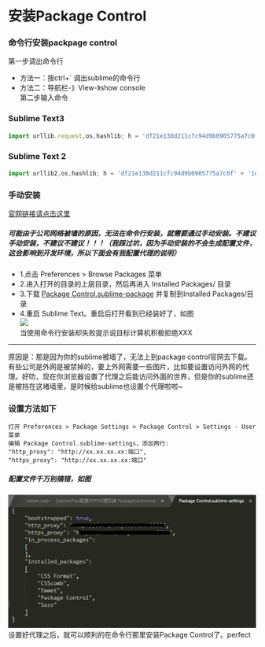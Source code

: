 安装Package Control
=====
### 命令行安装packpage control
第一步调出命令行  
* 方法一：按ctrl+` 调出sublime的命令行  
* 方法二：导航栏-》View-》show console  
第二步输入命令  
### Sublime Text3  
```js
import urllib.request,os,hashlib; h = 'df21e130d211cfc94d9b0905775a7c0f' + '1e3d39e33b79698005270310898eea76'; pf = 'Package Control.sublime-package'; ipp = sublime.installed_packages_path(); urllib.request.install_opener( urllib.request.build_opener( urllib.request.ProxyHandler()) ); by = urllib.request.urlopen( 'http://packagecontrol.io/' + pf.replace(' ', '%20')).read(); dh = hashlib.sha256(by).hexdigest(); print('Error validating download (got %s instead of %s), please try manual install' % (dh, h)) if dh != h else open(os.path.join( ipp, pf), 'wb' ).write(by)
```
### Sublime Text 2  
```js
import urllib2,os,hashlib; h = 'df21e130d211cfc94d9b0905775a7c0f' + '1e3d39e33b79698005270310898eea76'; pf = 'Package Control.sublime-package'; ipp = sublime.installed_packages_path(); os.makedirs( ipp ) if not os.path.exists(ipp) else None; urllib2.install_opener( urllib2.build_opener( urllib2.ProxyHandler()) ); by = urllib2.urlopen( 'http://packagecontrol.io/' + pf.replace(' ', '%20')).read(); dh = hashlib.sha256(by).hexdigest(); open( os.path.join( ipp, pf), 'wb' ).write(by) if dh == h else None; print('Error validating download (got %s instead of %s), please try manual install' % (dh, h) if dh != h else 'Please restart Sublime Text to finish installation')
```

### 手动安装
[官网链接请点击这里](https://packagecontrol.io/installation)
##### 可能由于公司网络被墙的原因，无法在命令行安装，就需要通过手动安装。不建议手动安装，不建议不建议！！！（我踩过坑，因为手动安装的不会生成配置文件，这会影响到开发环境，所以下面会有我配置代理的说明）  
* 1.点击 Preferences > Browse Packages 菜单
* 2.进入打开的目录的上层目录，然后再进入 Installed Packages/ 目录
* 3.下载 [Package Control.sublime-package](https://packagecontrol.io/Package%20Control.sublime-package) 并复制到Installed Packages/目录
* 4.重启 Sublime Text。重启后打开看到已经装好了，如图  
![](https://raw.githubusercontent.com/fengshadu/xx/master/imgs/package_control.png)  
当使用命令行安装却失败提示说目标计算机积极拒绝XXX
------
原因是：那是因为你的sublime被墙了，无法上到package control官网去下载。有些公司是外网是被禁掉的，要上外网需要一些图片，比如要设置访问外网的代理。好叻，现在你浏览器设置了代理之后能访问外面的世界，但是你的sublime还是被挡在这堵墙里，是时候给sublime也设置个代理啦啦~  
### 设置方法如下  
```
打开 Preferences > Package Settings > Package Control > Settings - User 菜单
编辑 Package Control.sublime-settings，添加两行:
"http_proxy": "http://xx.xx.xx.xx:端口",
"https_proxy": "http://xx.xx.xx.xx:端口"  
```
##### 配置文件千万别搞错，如图  
![](https://raw.githubusercontent.com/fengshadu/xx/master/imgs/sublime_proxy.png)  
设置好代理之后，就可以顺利的在命令行那里安装Package Control了。perfect
